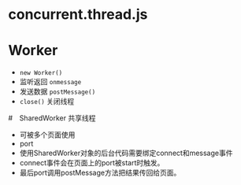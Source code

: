 # concurrent.thread.js

# Worker
- `new Worker()`
- 监听返回 `onmessage`
- 发送数据 `postMessage()`
- `close()` 关闭线程

#　SharedWorker  共享线程
- 可被多个页面使用
- port
- 使用SharedWorker对象的后台代码需要绑定connect和message事件
- connect事件会在页面上的port被start时触发。
- 最后port调用postMessage方法把结果传回给页面。
